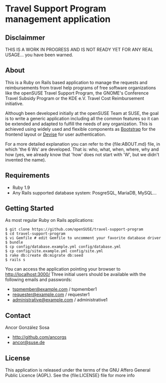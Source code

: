 # Travel Support Program management application

## Disclaimmer

THIS IS A WORK IN PROGRESS AND IS NOT READY YET FOR ANY REAL USAGE...
you have been warned.

## About

This is a Ruby on Rails based application to manage the requests and
reimbursements from travel help programs of free software organizations like the
openSUSE Travel Support Program, the GNOME's Conference Travel Subsidy Program
or the KDE e.V. Travel Cost Reimbursement initiative.

Although been developed initially at the openSUSE Team at SUSE, the goal is to
write a generic application including all the common features so it can be extended
and adapted to fulfill the needs of any organization. This is achieved using
widely used and flexible components as [Bootstrap](http://github.com/twitter/bootstrap)
for the frontend layout or [Devise](https://github.com/plataformatec/devise)
for user authentication.

For a more detailed explanation you can refer to the {file:ABOUT.md} file, in
which 'the 6 Ws' are developed. That is: who, what, when, where, why and how (yes,
we already know that 'how' does not start with 'W', but we didn't invented the
name).

## Requirements

* Ruby 1.9
* Any Rails supported database system: PosgreSQL, MariaDB, MySQL...

## Getting Started

As most regular Ruby on Rails applications:

```
$ git clone https://github.com/openSUSE/travel-support-program
$ cd travel-support-program
$ vi Gemfile # edit Gemfile to uncomment your favorite database driver
$ bundle
$ cp config/database.example.yml config/database.yml
$ cp config/site.example.yml config/site.yml
$ rake db:create db:migrate db:seed
$ rails s
```

You can access the application pointing your browser to <http://localhost:3000/>
Three initial users should be available with the following emails and passwords:

* tspmember@example.com / tspmember1
* requester@example.com / requester1
* administrative@example.com / administrative1

## Contact

Ancor González Sosa

* http://github.com/ancorgs
* ancor@suse.de

## License

This application is released under the terms of the GNU Affero General Public
Licence (AGPL). See the {file:LICENSE} file for more info
